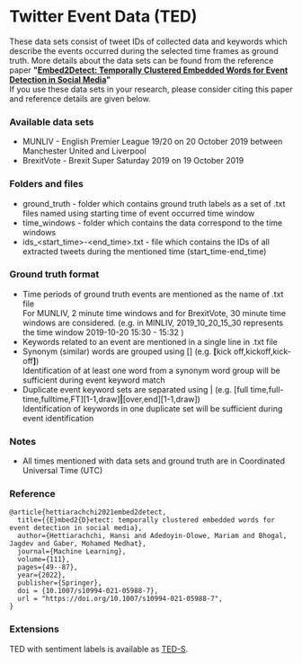 # Twitter Event Data (TED)
These data sets consist of tweet IDs of collected data and keywords which describe the events occurred during the selected time frames as ground truth. More details about the data sets can be found from the reference paper <strong>"[Embed2Detect: Temporally Clustered Embedded Words for Event Detection in Social Media](https://link.springer.com/article/10.1007/s10994-021-05988-7)"</strong> <br>
If you use these data sets in your research, please consider citing this paper and reference details are given below.

### Available data sets
- MUNLIV - English Premier League 19/20 on 20 October 2019 between Manchester United and Liverpool
- BrexitVote - Brexit Super Saturday 2019 on 19 October 2019

### Folders and files
- ground_truth - folder which contains ground truth labels as a set of .txt files named using starting time of event 
occurred time window
- time_windows - folder which contains the data correspond to the time windows
- ids_<start_time>-<end_time>.txt - file which contains the IDs of all extracted tweets during the mentioned time 
(start_time-end_time)

### Ground truth format
- Time periods of ground truth events are mentioned as the name of .txt file <br>
For MUNLIV, 2 minute time windows and for BrexitVote, 30 minute time windows are considered. 
(e.g. in MINLIV, 2019_10_20_15_30 represents the time window 2019-10-20 15:30 - 15:32 )
- Keywords related to an event are mentioned in a single line in .txt file
- Synonym (similar) words are grouped using [] (e.g. <b>[</b>kick off,kickoff,kick-off<b>]</b>) <br>
Identification of at least one word from a synonym word group will be sufficient during event keyword match
- Duplicate event keyword sets are separated using | (e.g. [full time,full-time,fulltime,FT][1-1,draw]<b>|</b>[over,end][1-1,draw]) <br>
Identification of keywords in one duplicate set will be sufficient during event identification

### Notes
- All times mentioned with data sets and ground truth are in Coordinated Universal Time (UTC)

### Reference
```
@article{hettiarachchi2021embed2detect,
  title={{E}mbed2{D}etect: temporally clustered embedded words for event detection in social media},
  author={Hettiarachchi, Hansi and Adedoyin-Olowe, Mariam and Bhogal, Jagdev and Gaber, Mohamed Medhat},
  journal={Machine Learning},
  volume={111},
  pages={49--87},
  year={2022},
  publisher={Springer},
  doi = {10.1007/s10994-021-05988-7},
  url = "https://doi.org/10.1007/s10994-021-05988-7",
}
```

### Extensions
TED with sentiment labels is available as [TED-S](https://github.com/HHansi/TED-S).
